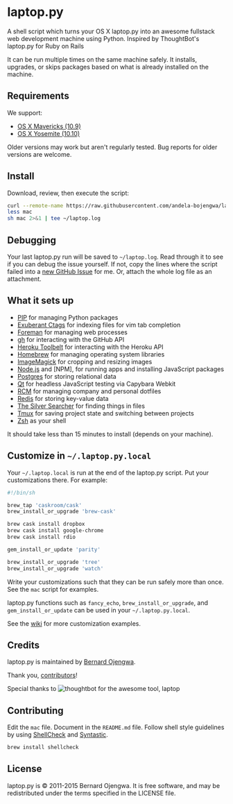 laptop.py
======

A shell script which turns your OS X laptop.py into an awesome fullstack web development machine using Python. Inspired by ThoughtBot's laptop.py for Ruby on Rails

It can be run multiple times on the same machine safely.
It installs, upgrades, or skips packages
based on what is already installed on the machine.

Requirements
------------

We support:

* [OS X Mavericks (10.9)](https://itunes.apple.com/us/app/os-x-mavericks/id675248567)
* [OS X Yosemite (10.10)](https://www.apple.com/osx/)

Older versions may work but aren't regularly tested. Bug reports for older
versions are welcome.

Install
-------

Download, review, then execute the script:

```sh
curl --remote-name https://raw.githubusercontent.com/andela-bojengwa/laptop.py/master/mac
less mac
sh mac 2>&1 | tee ~/laptop.log
```

Debugging
---------

Your last laptop.py run will be saved to `~/laptop.log`. Read through it to see if
you can debug the issue yourself. If not, copy the lines where the script
failed into a [new GitHub Issue](https://github.com/andela-bojengwa/laptop.py/issues/new) for me. Or, attach the
whole log file as an attachment.

What it sets up
---------------

* [PIP] for managing Python packages
* [Exuberant Ctags] for indexing files for vim tab completion
* [Foreman] for managing web processes
* [gh] for interacting with the GitHub API
* [Heroku Toolbelt] for interacting with the Heroku API
* [Homebrew] for managing operating system libraries
* [ImageMagick] for cropping and resizing images
* [Node.js] and [NPM], for running apps and installing JavaScript packages
* [Postgres] for storing relational data
* [Qt] for headless JavaScript testing via Capybara Webkit
* [RCM] for managing company and personal dotfiles
* [Redis] for storing key-value data
* [The Silver Searcher] for finding things in files
* [Tmux] for saving project state and switching between projects
* [Zsh] as your shell

[pip]: http://pip.pypa.io/
[Exuberant Ctags]: http://ctags.sourceforge.net/
[Foreman]: https://github.com/ddollar/foreman
[gh]: https://github.com/jingweno/gh
[Heroku Toolbelt]: https://toolbelt.heroku.com/
[Homebrew]: http://brew.sh/
[ImageMagick]: http://www.imagemagick.org/
[Node.js]: http://nodejs.org/
[Postgres]: http://www.postgresql.org/
[Qt]: http://qt-project.org/
[Rbenv]: https://github.com/sstephenson/rbenv
[RCM]: https://github.com/thoughtbot/rcm
[Redis]: http://redis.io/
[The Silver Searcher]: https://github.com/ggreer/the_silver_searcher
[Tmux]: http://tmux.sourceforge.net/
[Zsh]: http://www.zsh.org/

It should take less than 15 minutes to install (depends on your machine).

Customize in `~/.laptop.py.local`
------------------------------

Your `~/.laptop.local` is run at the end of the laptop.py script.
Put your customizations there.
For example:

```sh
#!/bin/sh

brew_tap 'caskroom/cask'
brew_install_or_upgrade 'brew-cask'

brew cask install dropbox
brew cask install google-chrome
brew cask install rdio

gem_install_or_update 'parity'

brew_install_or_upgrade 'tree'
brew_install_or_upgrade 'watch'
```

Write your customizations such that they can be run safely more than once.
See the `mac` script for examples.

laptop.py functions such as `fancy_echo`,
`brew_install_or_upgrade`, and
`gem_install_or_update`
can be used in your `~/.laptop.py.local`.

See the [wiki](https://github.com/andela-bojengwa/laptop.py/wiki)
for more customization examples.

Credits
-------


laptop.py is maintained by [Bernard Ojengwa](http://bernard.com.ng).

Thank you, [contributors](https://github.com/andela-bojengwa/laptop.py/graphs/contributors)!

Special thanks to ![thoughtbot](http://thoughtbot.com/assets/tm/logo.png) for the awesome tool, laptop

Contributing
------------

Edit the `mac` file.
Document in the `README.md` file.
Follow shell style guidelines by using [ShellCheck] and [Syntastic].

```sh
brew install shellcheck
```

[ShellCheck]: http://www.shellcheck.net/about.html
[Syntastic]: https://github.com/scrooloose/syntastic

License
-------

laptop.py is © 2011-2015 Bernard Ojengwa.
 It is free software,
and may be redistributed under the terms specified in the LICENSE file.
